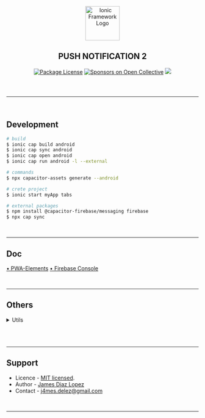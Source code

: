 <header>
  <p align="center">
    <a href="https://ionicframework.com/docs/developing/starting/" target="blank"><img src="https://ionicframework.com/docs/logos/ionic-text-docs-light.svg" width="90" alt="Ionic Framework Logo" /></a>
    <h2 align="center">PUSH NOTIFICATION 2</h2>
  </p>
  <section align="center">
  <a href="#"><img src="https://img.shields.io/npm/l/@nestjs/core.svg" alt="Package License" /></a>
  <a href="#"><img src="https://opencollective.com/nest/sponsors/badge.svg" alt="Sponsors on Open Collective" /></a>
  <a href="#"><img src="https://img.shields.io/twitter/follow/nestframework.svg?style=social&label=134%20Followers"></a>
  </section>
</header>
<hr/><br/>

<!-- %%%%%%%%%%%%%%%%%%%%%%%%%%%%%%%%%%%%%%%%%%%%%%%%%%%%%% -->

## Development

```bash
# build
$ ionic cap build android
$ ionic cap sync android
$ ionic cap open android
$ ionic cap run android -l --external

# commands
$ npx capacitor-assets generate --android

# crete project
$ ionic start myApp tabs

# external packages
$ npm install @capacitor-firebase/messaging firebase
$ npx cap sync

```

<br/><hr/>

## Doc

[• PWA-Elements](https://ionicframework.com/docs/v6/vue/your-first-app#pwa-elements)
[• Firebase Console](https://console.firebase.google.com/u/0/project/ionic-test-f7b5c/notification/compose?hl=es-419&campaignId=3502158233058825973)

<br/><hr/>

## Others

<!-- %%%%%%%%%%%%%%%%%%%%%%%%%%%%%%%%%%%%%%%% -->

<details><summary>Utils</summary>

[• QuickType](https://app.quicktype.io/)

npm install @capacitor/splash-screen
npx cap sync

</details><br/>

<!-- %%%%%%%%%%%%%%%%%%%%%%%%%%%%%%%%%%%%%%%% -->

<br/><hr/>

## Support

- Licence - [MIT licensed](LICENSE).
- Author - [James Diaz Lopez](https://www.linkedin.com/in/james-jalz/)
- Contact - [j4mes.delez@gmail.com](mailto:j4mes.delez@gmail.com)

<br/><hr/>
